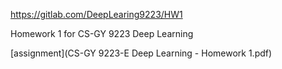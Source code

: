 https://gitlab.com/DeepLearing9223/HW1

Homework 1 for CS-GY 9223 Deep Learning

[assignment](CS-GY 9223-E Deep Learning - Homework 1.pdf)